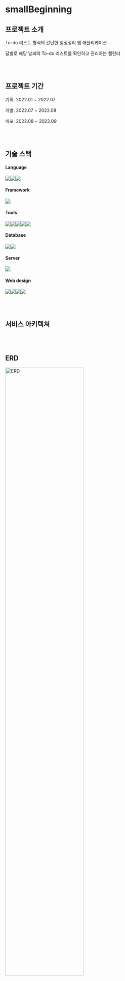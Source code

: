 # smallBeginning
## 프로젝트 소개
<p>To-do 리스트 형식의 간단한 일정정리 웹 애플리케이션</p>
<p>달별로 해당 날짜의 To-do 리스트를 확인하고 관리하는 캘린더</p>

<br>
<br>

## 프로젝트 기간
<p>기획: 2022.01 ~ 2022.07</p>
<p>개발: 2022.07 ~ 2022.08</p>
<p>배포: 2022.08 ~ 2022.09</p>

<br>
<br>

## 기술 스택
#### Language  
<img src="https://img.shields.io/badge/java-007396?style=for-the-badge&logo=java&logoColor=white"><img src="https://img.shields.io/badge/linux-FCC624?style=for-the-badge&logo=linux&logoColor=black"><img src="https://img.shields.io/badge/javascript-F7DF1E?style=for-the-badge&logo=javascript&logoColor=black">

#### Framework
<img src="https://img.shields.io/badge/springboot-6DB33F?style=for-the-badge&logo=springboot&logoColor=white">

#### Tools
<img src="https://img.shields.io/badge/Gradle-000000?style=for-the-badge&logo=Gradle&logoColor=white"/><img src="https://img.shields.io/badge/github-181717?style=for-the-badge&logo=github&logoColor=white"><img src="https://img.shields.io/badge/git-F05032?style=for-the-badge&logo=git&logoColor=white"><img src="https://img.shields.io/badge/intellij-000000?style=for-the-badge&logo=IntelliJ IDEA&logoColor=white"/><img src="https://img.shields.io/badge/Miro-050038?style=for-the-badge&logo=Miro&logoColor=white"/>


#### Database
<img src="https://img.shields.io/badge/mysql-4479A1?style=for-the-badge&logo=mysql&logoColor=white"><img src="https://img.shields.io/badge/Amazon RDS-527FFF?style=for-the-badge&logo=Amazon RDS&logoColor=white">

#### Server
<img src="https://img.shields.io/badge/Amazon EC2-FF9900?style=for-the-badge&logo=Amazon EC2&logoColor=white"/>

#### Web design
<img src="https://img.shields.io/badge/html5-E34F26?style=for-the-badge&logo=html5&logoColor=white"><img src="https://img.shields.io/badge/css-1572B6?style=for-the-badge&logo=css3&logoColor=white"><img src="https://img.shields.io/badge/bootstrap-7952B3?style=for-the-badge&logo=bootstrap&logoColor=white"><img src="https://img.shields.io/badge/jquery-0769AD?style=for-the-badge&logo=jquery&logoColor=white">


<br>
<br>

## 서비스 아키텍쳐


<br>
<br>

## ERD
<img src="https://img1.daumcdn.net/thumb/R1280x0/?scode=mtistory2&fname=https%3A%2F%2Fblog.kakaocdn.net%2Fdn%2FbvZn59%2FbtrL22Zgxwb%2FnqI5yoMQ31ENmjxjvy8k1k%2Fimg.png" width="70%" height="70%" title="ERD" alt="ERD"></img>


<br>
<br>

## 주요 기능
### (1) 회원가입/로그인
![](https://velog.velcdn.com/images/kiiim/post/fa44a42d-3f07-43df-8a89-f030360a6044/image.gif)  

<br>

- 아이디, 비밀번호, 닉네임, 이메일을 입력 뒤 회원가입  
- 회원가입이 완료되면 자동으로 login 페이지로 이동  
- 아이디와 비밀번호가 DB에 저장된 회원정보와 일치하면 세션 생성 뒤 calendar 페이지로 이동
- calendar 페이지 내에서 상단의 로그아웃 버튼으로 로그아웃을 할 수 있음

<br>

### (2) To-do CRUD
![](https://velog.velcdn.com/images/kiiim/post/6e5d45ce-4f46-4e93-b1ac-d63731d6a2c6/image.gif)  

로그인 후에 캘린더 페이지에서 To-do를 조회, 생성, 수정, 삭제가 가능함  

<br>

- 회원별 To-do를 조회할 때 회원이 직접 지정한 To-do 색상이 적용된 상태에서 조회
- To-do에 대한 내용, 해당 날짜, 색상을 지정한 뒤 input 버튼을 누르면 To-do 생성
- 생성이 된 To-do는 해당 날짜가 우측 달력에서 선택되면 달력과 좌측 input 버튼 밑에서 확인 가능
- 좌측에서 edit 버튼을 클릭한 뒤 색상, 내용를 변경 뒤 submit을 클릭하면 수정이 완료
- status 숫자를 클릭하면 상태가 변경됨
- status가 변경될 시 우측 캘린더에서 완료 표시로 취소선이 그어지고 폰트 색상이 변경됨
- 좌측 delete 클릭 시 해당 To-do 삭제
- To-do 생성 및 삭제의 경우 ajax를 통한 비동기 방식으로 진행
- To-do 수정의 경우 페이지가 새로고침되며 변경된 내용을 확인할 수 있음

<br>
<br>

## 트러블슈팅
#### (1) Java version issue
https://github.com/allogrooming/allogrooming.github.io/blob/master/_posts/2022-01-02-Issue.md

#### (2) Mybatis connection
https://github.com/allogrooming/allogrooming.github.io/blob/master/_posts/2022-01-07-smallBeginJava11Fourth.md

#### (3) ajax 데이터 받아올때 select 태그 공란 필요
https://github.com/allogrooming/allogrooming.github.io/blob/master/_posts/2022-02-03-ajaxForm.md

#### (4) constructor error (DTO)
https://github.com/allogrooming/allogrooming.github.io/blob/master/_posts/2022-02-03-ajaxForm.md

#### (5) whitelabel error page
https://github.com/allogrooming/allogrooming.github.io/blob/master/_posts/2022-02-09-view.md

#### (6) Spring EI Error (TypeError)
https://github.com/allogrooming/allogrooming.github.io/blob/master/_posts/2022-02-14-SpringElError.md

#### (7) Java bean 생성 에러
https://github.com/allogrooming/allogrooming.github.io/blob/master/_posts/2022-03-16-javabean.md

#### (8) isEmpty()
https://github.com/allogrooming/allogrooming.github.io/blob/master/_posts/2022-03-18-calendarProcess.md

<br>
<br>

## 4. 개선점(보완할점?)
#### (1) Objective - Initiative - Result 응용
상당수의 IT 기업에서 성과를 측정할 때 사용하는 OKR을 차용한 장기 목표 달성 기능을 추가  
기획 단계에서 논의를 했고 DB 구조까지 기획했으나 가장 먼저 기초적인 기능을 먼저 구현하는데 집중  

<br>

#### (2) 페이지 레이아웃 정비
footer 추가, 여백 설정 등을 통해 사용자 친화적이고 완성도 있게 수정
